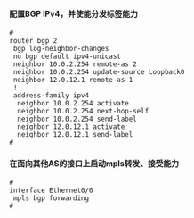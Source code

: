 #### 配置BGP IPv4，并使能分发标签能力
```text
#
router bgp 2
 bgp log-neighbor-changes
 no bgp default ipv4-unicast
 neighbor 10.0.2.254 remote-as 2
 neighbor 10.0.2.254 update-source Loopback0
 neighbor 12.0.12.1 remote-as 1
 !
 address-family ipv4
  neighbor 10.0.2.254 activate
  neighbor 10.0.2.254 next-hop-self
  neighbor 10.0.2.254 send-label
  neighbor 12.0.12.1 activate
  neighbor 12.0.12.1 send-label
#
```

#### 在面向其他AS的接口上启动mpls转发、接受能力
```text
#
interface Ethernet0/0
 mpls bgp forwarding
#
```
